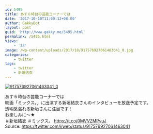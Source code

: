 ```yaml
---
id: 5495
title: あす６時台の芸能コーナーでは
date: '2017-10-10T11:00:12+08:00'
author: GakkyBot
layout: post
guid: 'http://www.gakky.me/5495.html'
permalink: /5495.html
Views:
    - '33'
image: /wp-content/uploads/2017/10/917576927061463041_0.jpg
categories:
    - twitter
tags:
    - twitter
    - 新垣结衣
---
```


[![917576927061463041_0](http://www.yui-aragaki.org/wp-content/uploads/2017/10/917576927061463041_0.jpg)](http://www.yui-aragaki.org/wp-content/uploads/2017/10/917576927061463041_0.jpg)

あす６時台の芸能コーナーでは  
映画「ミックス。」に出演する新垣結衣さんのインタビューを放送予定です。  
透明感溢れる新垣さんに注目です！  
お楽しみに～★  
＃新垣結衣 ＃ミックス。 https://t.co/0MVVZMPvuJ  
Source: <https://twitter.com/i/web/status/917576927061463041>
